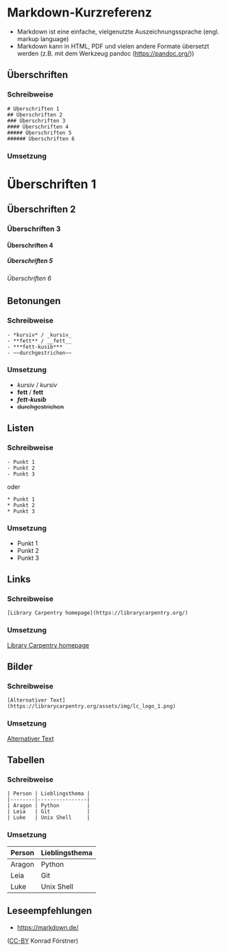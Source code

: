 # Markdown-Kurzreferenz


- Markdown ist eine einfache, vielgenutzte Auszeichnungssprache (engl. markup
  language)
- Markdown kann in HTML, PDF und vielen andere Formate übersetzt
  werden (z.B. mit dem Werkzeug pandoc (https://pandoc.org/))

## Überschriften
### Schreibweise
```
# Überschriften 1
## Überschriften 2
### Überschriften 3
#### Überschriften 4
##### Überschriften 5
###### Überschriften 6
```
### Umsetzung
# Überschriften 1
## Überschriften 2
### Überschriften 3
#### Überschriften 4
##### Überschriften 5
###### Überschriften 6


## Betonungen
### Schreibweise
```
- *kursiv* / _kursiv_
- **fett** / __fett__
- ***fett-kusib***
- ~~durchgestrichen~~
```
### Umsetzung
- *kursiv* / _kursiv_
- **fett** / __fett__
- ***fett-kusib***
- ~~durchgestrichen~~

## Listen
### Schreibweise
```
- Punkt 1
- Punkt 2
- Punkt 3
```

oder

```
* Punkt 1
* Punkt 2
* Punkt 3
```
### Umsetzung
- Punkt 1
- Punkt 2
- Punkt 3

## Links
### Schreibweise
```
[Library Carpentry homepage](https://librarycarpentry.org/)
```
### Umsetzung
[Library Carpentry homepage](https://librarycarpentry.org/)

## Bilder
### Schreibweise
```
[Alternativer Text](https://librarycarpentry.org/assets/img/lc_logo_1.png)
```
### Umsetzung
[Alternativer Text](https://librarycarpentry.org/assets/img/lc_logo_1.png)

## Tabellen
### Schreibweise
```
| Person | Lieblingsthema |
|--------|----------------|
| Aragon | Python         |
| Leia   | Git            |
| Luke   | Unix Shell     |
```
### Umsetzung
| Person | Lieblingsthema |
|--------|----------------|
| Aragon | Python         |
| Leia   | Git            |
| Luke   | Unix Shell     |

## Leseempfehlungen

- https://markdown.de/

([CC-BY](https://creativecommons.org/licenses/by/3.0/de/) Konrad Förstner)
